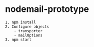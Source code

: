 # nodemail-prototype

```
1. npm install
2. Configure objects
    - transporter
    - mailOptions
3. npm start
```